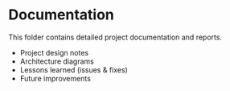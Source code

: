 # Documentation

This folder contains detailed project documentation and reports.

- Project design notes
- Architecture diagrams
- Lessons learned (issues & fixes)
- Future improvements
